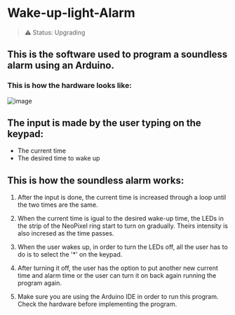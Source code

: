 ﻿# Wake-up-light-Alarm

> ⚠ Status: Upgrading

## This is the software used to program a soundless alarm using an Arduino.

### This is how the hardware looks like:

![image](https://user-images.githubusercontent.com/77110029/168192792-596cd04c-8460-43b6-89f6-41ad7330e712.png)

## The input is made by the user typing on the keypad:

+ The current time
+ The desired time to wake up

## This is how the soundless alarm works:

1) After the input is done, the current time is increased through a loop until the two times are the same.

2) When the current time is igual to the desired wake-up time, the LEDs in the strip of the NeoPixel ring start to turn on gradually. Theirs intensity is also incresed as the time passes. 

3) When the user wakes up, in order to turn the LEDs off, all the user has to do is to select the '*' on the keypad.

4) After turning it off, the user has the option to put another new current time and alarm time or the user can turn it on back again running the program again.

5) Make sure you are using the Arduino IDE in order to run this program. Check the hardware before implementing the program.
